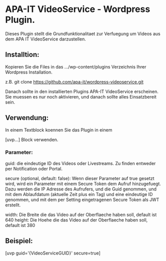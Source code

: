 # APA-IT VideoService - Wordpress Plugin.

Dieses Plugin stellt die Grundfunktionalitaet zur Verfuegung um Videos aus dem APA IT VideoService darzustellen.

## Installtion:

Kopieren Sie die Files in das .../wp-content/plugins Verzeichnis Ihrer Wordpress Installation.

z.B. 
git clone https://github.com/apa-it/wordpress-videoservice.git

Danach sollte in den installierten Plugins APA-IT VideoService erscheinen. Sie muessen es nur noch aktivieren, und danach sollte alles Einsatzbereit sein.

## Verwendung:

In einem Textblock koennen Sie das Plugin in einem

[uvp...] Block verwenden.

### Parameter:
guid: die eindeutige ID des Videos oder Livestreams. Zu finden entweder per Notification oder Portal.

secure (optional, default: false): Wenn dieser Parameter auf true gesetzt wird, wird ein Parameter mit einem Secure Token dem Aufruf hinzugefuegt. Dazu werden die IP Adresse des Aufrufers, und die Guid genommen, und mit dem Ablaufdatum (aktuelle Zeit plus ein Tag) und eine eindeutige ID genommen, und mit dem per Setting eingetragenen Secure Token als JWT erstellt.

width: Die Breite die das Video auf der Oberflaeche haben soll, default ist 640
height: Die Hoehe die das Video auf der Oberflaeche haben soll, default ist 380


## Beispiel:

   [uvp guid='{VideoServiceGUID}' secure=true]



